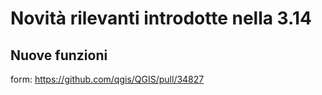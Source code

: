 # Novità rilevanti introdotte nella 3.14

## Nuove funzioni

form: https://github.com/qgis/QGIS/pull/34827

